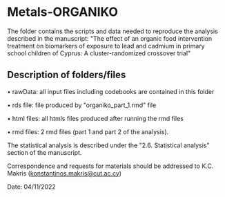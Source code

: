 # Metals-ORGANIKO

The folder contains the scripts and data needed to reproduce the analysis described in the manuscript: "The effect of an organic food intervention treatment on biomarkers of exposure to lead and cadmium in primary school children of Cyprus: A cluster-randomized crossover trial"

## Description of folders/files


• rawData: all input files including codebooks are contained in this folder


• rds file: file produced by "organiko_part_1.rmd" file


• html files: all htmls files produced after running the rmd files


• rmd files: 2 rmd files (part 1 and part 2 of the analysis).


The statistical analysis is described under the "2.6. Statistical analysis" section of the manuscript.


Correspondence and requests for materials should be addressed to K.C. Makris (konstantinos.makris@cut.ac.cy)


Date: 04/11/2022

